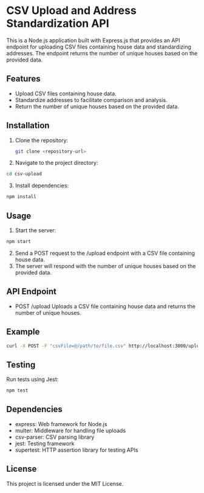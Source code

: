 # CSV Upload and Address Standardization API

This is a Node.js application built with Express.js that provides an API endpoint for uploading CSV files containing house data and standardizing addresses. The endpoint returns the number of unique houses based on the provided data.

## Features

- Upload CSV files containing house data.
- Standardize addresses to facilitate comparison and analysis.
- Return the number of unique houses based on the provided data.

## Installation

1. Clone the repository:

   ```bash
   git clone <repository-url>
   ```
2. Navigate to the project directory:

```bash
cd csv-upload
```
3. Install dependencies:

```bash
npm install
```

## Usage
1. Start the server:

```bash
npm start
```
2. Send a POST request to the /upload endpoint with a CSV file containing house data.
3. The server will respond with the number of unique houses based on the provided data.

## API Endpoint
- POST /upload
Uploads a CSV file containing house data and returns the number of unique houses.

## Example
```bash
curl -X POST -F "csvFile=@/path/to/file.csv" http://localhost:3000/upload
```
## Testing
Run tests using Jest:

```bash
npm test
```
## Dependencies
- express: Web framework for Node.js
- multer: Middleware for handling file uploads
- csv-parser: CSV parsing library
- jest: Testing framework
- supertest: HTTP assertion library for testing APIs

## License
This project is licensed under the MIT License.

